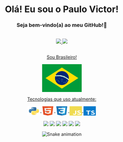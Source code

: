 <div align="center">
  <h1>Olá! Eu sou o Paulo Victor!</h1>
  <h3>Seja bem-vindo(a) ao meu GitHub!👋</h3>
  <br>
  <a href="https://github.com/paulovrn12">
  <img height="180em" src="https://github-readme-stats.vercel.app/api?username=paulovrn12&show_icons=true&theme=aura&include_all_commits=true&count_private=true"/>
  <img height="180em" src="https://github-readme-stats.vercel.app/api/top-langs/?username=paulovrn12&layout=compact&langs_count=7&theme=aura"/>
</div>

<div align="center" style="display: inline_block"><br>
  <p>Sou Brasileiro!</p>
  <img align="center" alt="Brazil-Flag" height="87.5" width="125" src="https://github.com/hampusborgos/country-flags/blob/main/png250px/br.png">
  <p>
  <p>Tecnologias que uso atualmente:</p>
  <img align="center" alt="Python" height="30" width="40" src="https://raw.githubusercontent.com/devicons/devicon/master/icons/python/python-original.svg">
  <img align="center" alt="HTML" height="30" width="40" src="https://raw.githubusercontent.com/devicons/devicon/master/icons/html5/html5-original.svg">
  <img align="center" alt="CSS" height="30" width="40" src="https://raw.githubusercontent.com/devicons/devicon/master/icons/css3/css3-original.svg">
  <img align="center" alt="JS" height="30" width="40" src="https://raw.githubusercontent.com/devicons/devicon/master/icons/javascript/javascript-plain.svg">
  <img align="center" alt="TS" height="30" width="40" src="https://raw.githubusercontent.com/devicons/devicon/master/icons/typescript/typescript-plain.svg">
<!--<img align="center" alt="React" height="30" width="40" src="https://raw.githubusercontent.com/devicons/devicon/master/icons/react/react-original.svg">-->
</div>

<div align="center" style="display: inline_block"><br>
  <a href="https://api.whatsapp.com/send?phone=5562991448519&text=Ol%C3%A1%2C%20vim%20atrav%C3%A9s%20do%20seu%20GitHub" target="_blank"><img src="https://img.shields.io/badge/WhatsApp-25D366?style=for-the-badge&logo=whatsapp&logoColor=white" target="_blank"></a>
  <a href="https://www.youtube.com/channel/UCs14oJ86bgfBx8dqbEeN0Fg" target="_blank"><img src="https://img.shields.io/badge/YouTube-FF0000?style=for-the-badge&logo=youtube&logoColor=white" target="_blank"></a>
  <a href="https://www.instagram.com/paulovrn12" target="_blank"><img src="https://img.shields.io/badge/-Instagram-%23E4405F?style=for-the-badge&logo=instagram&logoColor=white" target="_blank"></a>
 <a href="https://open.spotify.com/show/2FlEA2OcpxajwiUQgpPeT5?si=yCs9vsBHS3ihUZASiZu3cw&utm_source=copy-link" target="_blank"><img src="https://img.shields.io/badge/Spotify-1ED760?&style=for-the-badge&logo=spotify&logoColor=white" target="_blank"></a> 
  <a href="mailto:paulovrn12@gmail.com"><img src="https://img.shields.io/badge/-Gmail-%23333?style=for-the-badge&logo=gmail&logoColor=white" target="_blank"></a>
  <a href="https://www.linkedin.com/in/paulo-victor-ribeiro-naves-7531bb1b8" target="_blank"><img src="https://img.shields.io/badge/-LinkedIn-%230077B5?style=for-the-badge&logo=linkedin&logoColor=white" target="_blank"></a> 
 
  ![Snake animation](https://github.com/paulovrn12/paulovrn12/blob/output/github-contribution-grid-snake.svg)
</div>
